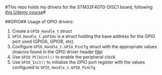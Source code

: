 #This repo holds my drivers for the STM32F407G-DISC1 board, following [this Udemy course](https://www.udemy.com/course/mastering-microcontroller-with-peripheral-driver-development)#

##GPIO##
Usage of GPIO drivers:
1. Create a `GPIO_Handle_t` struct
2. `GPIO_Handle_t.pGPIOx` is a struct holding the base address for the GPIO port used (GPIOA, GPIOB, etc)
3. Configure `GPIO_Handle_t.GPIO_PinCfg` struct with the appropriate values (macros found in the GPIO driver header [file](https://github.com/PyryLaa/stm32f4xx_drivers/blob/main/drivers/Inc/stm32f407xx_gpio_driver.h))
4. Use `GPIO_PClkCntl()` to enable the peripheral clock
5. Use `GPIO_Init()` to initialize the GPIO port register with the values configured to `GPIO_Handle_t.GPIO_PinCfg`
